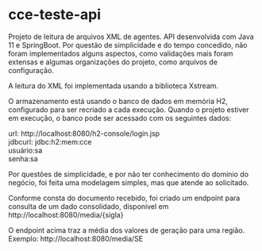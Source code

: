 # cce-teste-api

Projeto de leitura de arquivos XML de agentes. API desenvolvida com Java 11 e SpringBoot. Por questão de simplicidade e do tempo concedido, não foram implementados alguns aspectos, como validações mais foram extensas e algumas organizações do projeto, como arquivos de configuração.

A leitura do XML foi implementada usando a biblioteca Xstream.

O armazenamento está usando o banco de dados em memória H2, configurado para ser recriado a cada execução. Quando o projeto estiver em execução,
o banco pode ser acessado com os seguintes dados:

url: http://localhost:8080/h2-console/login.jsp <br>
jdbcurl: jdbc:h2:mem:cce <br>
usuário:sa <br>
senha:sa<br>


Por questões de simplicidade, e por não ter conhecimento do domínio do negócio, foi feita uma modelagem simples, mas que atende ao solicitado.

Conforme consta do documento recebido, foi criado um endpoint para consulta de um dado consolidado, disponível em
http://localhost:8080/media/{sigla}

O endpoint acima traz a média dos valores de geração para uma região. Exemplo:
http://localhost:8080/media/SE



